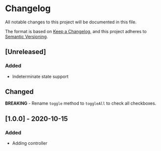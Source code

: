 # Changelog
All notable changes to this project will be documented in this file.

The format is based on [Keep a Changelog](https://keepachangelog.com/en/1.0.0/),
and this project adheres to [Semantic Versioning](https://semver.org/spec/v2.0.0.html).

## [Unreleased]

### Added

- Indeterminate state support

## Changed

**BREAKING** - Rename `toggle` method to `toggleAll` to check all checkboxes.

## [1.0.0] - 2020-10-15

### Added

- Adding controller
